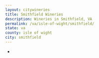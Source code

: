```yaml
---
layout: citywineries
title: Smithfield Wineries
description: Wineries in Smithfield, VA
permalink: /va/isle-of-wight/smithfield/
state: va
county: isle of wight
city: smithfield
---
```

-

